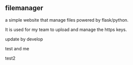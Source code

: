 ## filemanager
a simple website that manage files powered by flask/python.

It is used for my team to upload and manage the https keys.

update by develop

test and me
 
test2
